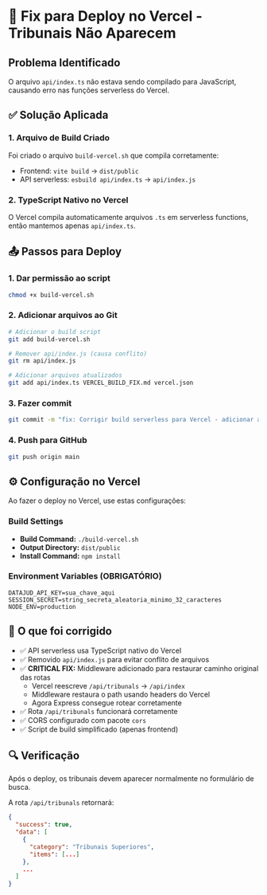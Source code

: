 # 🔧 Fix para Deploy no Vercel - Tribunais Não Aparecem

## Problema Identificado

O arquivo `api/index.ts` não estava sendo compilado para JavaScript, causando erro nas funções serverless do Vercel.

## ✅ Solução Aplicada

### 1. Arquivo de Build Criado

Foi criado o arquivo `build-vercel.sh` que compila corretamente:
- Frontend: `vite build` → `dist/public`
- API serverless: `esbuild api/index.ts` → `api/index.js`

### 2. TypeScript Nativo no Vercel

O Vercel compila automaticamente arquivos `.ts` em serverless functions, então mantemos apenas `api/index.ts`.

## 📤 Passos para Deploy

### 1. Dar permissão ao script

```bash
chmod +x build-vercel.sh
```

### 2. Adicionar arquivos ao Git

```bash
# Adicionar o build script
git add build-vercel.sh

# Remover api/index.js (causa conflito)
git rm api/index.js

# Adicionar arquivos atualizados
git add api/index.ts VERCEL_BUILD_FIX.md vercel.json
```

### 3. Fazer commit

```bash
git commit -m "fix: Corrigir build serverless para Vercel - adicionar api/index.js compilado"
```

### 4. Push para GitHub

```bash
git push origin main
```

## ⚙️ Configuração no Vercel

Ao fazer o deploy no Vercel, use estas configurações:

### Build Settings
- **Build Command:** `./build-vercel.sh`
- **Output Directory:** `dist/public`
- **Install Command:** `npm install`

### Environment Variables (OBRIGATÓRIO)
```
DATAJUD_API_KEY=sua_chave_aqui
SESSION_SECRET=string_secreta_aleatoria_minimo_32_caracteres
NODE_ENV=production
```

## 🎯 O que foi corrigido

- ✅ API serverless usa TypeScript nativo do Vercel
- ✅ Removido `api/index.js` para evitar conflito de arquivos
- ✅ **CRITICAL FIX:** Middleware adicionado para restaurar caminho original das rotas
  - Vercel reescreve `/api/tribunals` → `/api/index` 
  - Middleware restaura o path usando headers do Vercel
  - Agora Express consegue rotear corretamente
- ✅ Rota `/api/tribunals` funcionará corretamente
- ✅ CORS configurado com pacote `cors`
- ✅ Script de build simplificado (apenas frontend)

## 🔍 Verificação

Após o deploy, os tribunais devem aparecer normalmente no formulário de busca.

A rota `/api/tribunals` retornará:
```json
{
  "success": true,
  "data": [
    {
      "category": "Tribunais Superiores",
      "items": [...]
    },
    ...
  ]
}
```
